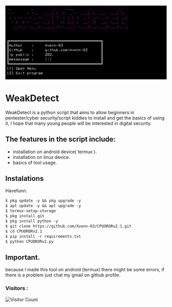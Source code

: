 ![WeakDetect](main.jpg)
# WeakDetect
WeakDetect is a python script that aims to allow beginners in pentester/cyber security/script kiddies to install and get the basics of using it, I hope that many young people will be interested in digital security.

## The features in the script include: 
- installation on android device( termux ).
- installation on linux device.
- basics of tool usage.

## Instalations
Havefunn.
```
$ pkg update -y && pkg upgrade -y
$ apt update -y && apt upgrade -y
$ termux-setup-storage
$ pkg install git
$ pkg install python -y
$ git clone https://github.com/Xvenn-03/CPUORORv2.1.git
$ cd CPUORORv2.1
$ pip install -r requirements.txt
$ python CPUORORv2.py
```
## Important.
because I made this tool on android (termux) there might be some errors, if there is a problem just chat my gmail on github profile.

### Visitors :
![Visitor Count](https://profile-counter.glitch.me/Xvenn-03/count.svg)
